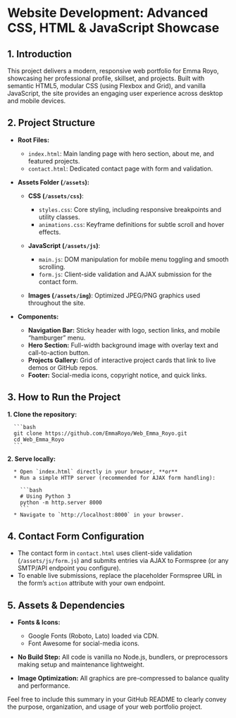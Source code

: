# Website Development: Advanced CSS, HTML & JavaScript Showcase

## 1. Introduction
   This project delivers a modern, responsive web portfolio for Emma Royo, showcasing her professional profile, skillset, and projects. Built with semantic HTML5, modular CSS (using Flexbox and Grid), and vanilla JavaScript, the site provides an engaging user experience across desktop and mobile devices.

## 2. Project Structure

   * **Root Files:**

     * `index.html`: Main landing page with hero section, about me, and featured projects.
     * `contact.html`: Dedicated contact page with form and validation.
   * **Assets Folder (`/assets`):**

     * **CSS (`/assets/css`)**:

       * `styles.css`: Core styling, including responsive breakpoints and utility classes.
       * `animations.css`: Keyframe definitions for subtle scroll and hover effects.
     * **JavaScript (`/assets/js`)**:

       * `main.js`: DOM manipulation for mobile menu toggling and smooth scrolling.
       * `form.js`: Client-side validation and AJAX submission for the contact form.
     * **Images (`/assets/img`)**: Optimized JPEG/PNG graphics used throughout the site.
   * **Components:**

     * **Navigation Bar:** Sticky header with logo, section links, and mobile “hamburger” menu.
     * **Hero Section:** Full-width background image with overlay text and call-to-action button.
     * **Projects Gallery:** Grid of interactive project cards that link to live demos or GitHub repos.
     * **Footer:** Social-media icons, copyright notice, and quick links.

## 3. How to Run the Project

   **1. Clone the repository:**

      ```bash
      git clone https://github.com/EmmaRoyo/Web_Emma_Royo.git
      cd Web_Emma_Royo
      ```
   **2. Serve locally:**

      * Open `index.html` directly in your browser, **or**
      * Run a simple HTTP server (recommended for AJAX form handling):

        ```bash
        # Using Python 3
        python -m http.server 8000
        ```
      * Navigate to `http://localhost:8000` in your browser.

## 4. Contact Form Configuration

   * The contact form in `contact.html` uses client-side validation (`/assets/js/form.js`) and submits entries via AJAX to Formspree (or any SMTP/API endpoint you configure).
   * To enable live submissions, replace the placeholder Formspree URL in the form’s `action` attribute with your own endpoint.

## 5. Assets & Dependencies

   * **Fonts & Icons:**

     * Google Fonts (Roboto, Lato) loaded via CDN.
     * Font Awesome for social-media icons.
   * **No Build Step:** All code is vanilla no Node.js, bundlers, or preprocessors making setup and maintenance lightweight.
   * **Image Optimization:** All graphics are pre-compressed to balance quality and performance.

Feel free to include this summary in your GitHub README to clearly convey the purpose, organization, and usage of your web portfolio project.
